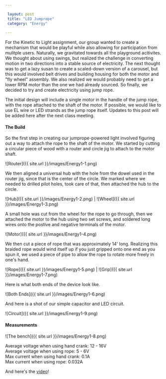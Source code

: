 ```yaml
---

 layout: post
 title: "LED Jumprope"
 category: "Energy"
 
---
```


For the Kinetic to Light assignment, our group wanted to create a mechanism that would be playful while also allowing for participation from mulitple users. Naturally, we gravitated towards all the playground acitivites. We thought about using swings, but realized the challenge in converting motion in two directions into a stable source of electricity. The next thought was to get a lazy susan to create a scaled-down version of a carousel, but this would involved belt drives and building housing for both the motor and "fly wheel" assembly. We also realized we would probably need to get a lower RPM motor than the one we had already sourced. So finally, we decided to try and create electricity using jump rope. 

The initial design will include a single motor in the handle of the jump rope, with the rope attached to the shaft of the motor. If possible, we would like to use EL wire or LED strands as the jump rope itself. Updates to this post will be added here after the next class meeting. 

#### The Build

So the first step in creating our jumprope-powered light involved figuring out a way to attach the rope to the shaft of the motor. We started by cutting a circular piece of wood with a router and circle jig to attach to the motor shaft. 

![Router]({{ site.url }}/images/Energy1-1.png)

We then aligned a universal hub with the hole from the dowel used in the router jig, since that is the center of the circle. We marked where we needed to drilled pilot holes, took care of that, then attached the hub to the circle.

![Hub]({{ site.url }}/images/Energy1-2.png) | ![Wheel]({{ site.url }}/images/Energy1-3.png)

A small hole was cut from the wheel for the rope to go through, then we attached the motor to the hub using two set screws, and soldered long wires onto the postive and negative terminals of the motor. 

![Motor]({{ site.url }}/images/Energy1-4.png)

We then cut a piece of rope that was approximately 14' long. Realizing this braided rope would wind itself up if you just gripped onto one end as you spun it, we used a piece of pipe to allow the rope to rotate more freely in one's hand. 

![Rope]({{ site.url }}/images/Energy1-5.png) | ![Grip]({{ site.url }}/images/Energy1-7.png)


Here is what both ends of the device look like. 

![Both Ends]({{ site.url }}/images/Energy1-6.png)

And here is a shot of our simple capacitor and LED circuit. 

![Circuit]({{ site.url }}/images/Energy1-9.png)


#### Measurements

![The bench]({{ site.url }}/images/Energy1-8.png)

Average voltage when using hand crank: 12 - 16V <br>
Average voltage when using rope: 5 - 6V <br>
Max current when using hand crank: 0.1A <br>
Max current when using rope: 0.032A <br>

And here's the [video](https://mail.google.com/mail/u/1/#inbox/1618f53ef20bc082?projector=1)!
